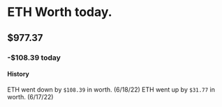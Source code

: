 # ETH Worth today.
## $977.37
### -$108.39 today

#### History
ETH went down by `$108.39` in worth. (6/18/22)
ETH went up by `$31.77` in worth. (6/17/22)
